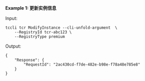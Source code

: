 **Example 1: 更新实例信息**



Input: 

```
tccli tcr ModifyInstance --cli-unfold-argument  \
    --RegistryId tcr-abc123 \
    --RegistryType premium
```

Output: 
```
{
    "Response": {
        "RequestId": "2ac430cd-f7de-482e-b98e-f78a48e785e8"
    }
}
```

